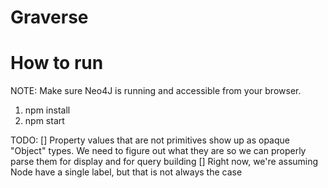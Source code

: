 # Graverse

# How to run

NOTE: Make sure Neo4J is running and accessible from your browser.

1. npm install
2. npm start

TODO:
[] Property values that are not primitives show up as opaque "Object" types. We need to figure out what they are so we can properly parse them for display and for query building
[] Right now, we're assuming Node have a single label, but that is not always the case
